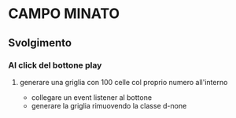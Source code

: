 # CAMPO MINATO

## Svolgimento

### Al click del bottone play

1. generare una griglia con 100 celle col proprio numero all'interno

    - collegare un event listener al bottone
    - generare la griglia rimuovendo la classe d-none
    